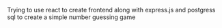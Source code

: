 Trying to use react to create frontend along with express.js and postgress sql to create a simple number guessing game 
